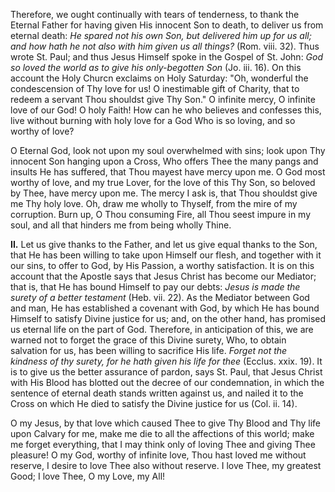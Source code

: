 
Therefore, we ought continually with tears of tenderness, to thank the Eternal Father for having given His innocent Son to death, to deliver us from eternal death: *He spared not his own Son, but delivered him up for us all; and how hath he not also with him given us all things?* (Rom. viii. 32). Thus wrote St. Paul; and thus Jesus Himself spoke in the Gospel of St. John: *God so loved the world as to give his only-begotten Son* (Jo. iii. 16). On this account the Holy Churcn exclaims on Holy Saturday: \"Oh, wonderful the condescension of Thy love for us! O inestimable gift of Charity, that to redeem a servant Thou shouldst give Thy Son.\" O infinite mercy, O infinite love of our God! O holy Faith! How can he who believes and confesses this, live without burning with holy love for a God Who is so loving, and so worthy of love?

O Eternal God, look not upon my soul overwhelmed with sins; look upon Thy innocent Son hanging upon a Cross, Who offers Thee the many pangs and insults He has suffered, that Thou mayest have mercy upon me. O God most worthy of love, and my true Lover, for the love of this Thy Son, so beloved by Thee, have mercy upon me. The mercy I ask is, that Thou shouldst give me Thy holy love. Oh, draw me wholly to Thyself, from the mire of my corruption. Burn up, O Thou consuming Fire, all Thou seest impure in my soul, and all that hinders me from being wholly Thine.

**II\.** Let us give thanks to the Father, and let us give equal thanks to the Son, that He has been willing to take upon Himself our flesh, and together with it our sins, to offer to God, by His Passion, a worthy satisfaction. It is on this account that the Apostle says that Jesus Christ has become our Mediator; that is, that He has bound Himself to pay our debts: *Jesus is made the surety of a better testament* (Heb. vii. 22). As the Mediator between God and man, He has established a covenant with God, by which He has bound Himself to satisfy Divine justice for us; and, on the other hand, has promised us eternal life on the part of God. Therefore, in anticipation of this, we are warned not to forget the grace of this Divine surety, Who, to obtain salvation for us, has been willing to sacrifice His life. *Forget not the kindness of thy surety, for he hath given his life for thee* (Ecclus. xxix. 19). It is to give us the better assurance of pardon, says St. Paul, that Jesus Christ with His Blood has blotted out the decree of our condemnation, in which the sentence of eternal death stands written against us, and nailed it to the Cross on which He died to satisfy the Divine justice for us (Col. ii. 14).

O my Jesus, by that love which caused Thee to give Thy Blood and Thy life upon Calvary for me, make me die to all the affections of this world; make me forget everything, that I may think only of loving Thee and giving Thee pleasure! O my God, worthy of infinite love, Thou hast loved me without reserve, I desire to love Thee also without reserve. I love Thee, my greatest Good; I love Thee, O my Love, my All!

